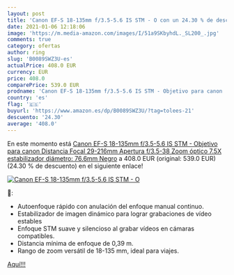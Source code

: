 ```yaml
---
layout: post
title: 'Canon EF-S 18-135mm f/3.5-5.6 IS STM - O con un 24.30 % de descuento'
date: 2021-01-06 12:18:06
image: 'https://m.media-amazon.com/images/I/51a9SKbyhdL._SL200_.jpg'
comments: true
category: ofertas
author: ring
slug: 'B0089SWZ3U-es'
actualPrice: 408.0 EUR
currency: EUR
price: 408.0
comparePrice: 539.0 EUR
prodname: 'Canon EF-S 18-135mm f/3.5-5.6 IS STM - Objetivo para canon  Distancia Focal 29-216mm  Apertura f/3.5-38  Zoom óptico 7.5X estabilizador  diámetro: 76.6mm  Negro'
country: 'es'
flag: '🇪🇸'
buyurl: 'https://www.amazon.es/dp/B0089SWZ3U/?tag=tolees-21'
descuento: '24.30'
average: '408.0'
---
```


En este momento está [Canon EF-S 18-135mm f/3.5-5.6 IS STM - Objetivo para canon  Distancia Focal 29-216mm  Apertura f/3.5-38  Zoom óptico 7.5X estabilizador  diámetro: 76.6mm  Negro](https://www.amazon.es/dp/B0089SWZ3U/?tag=tolees-21) a 408.0 EUR (original: 539.0 EUR) (24.30 %  de descuento) en el siguiente enlace!

[![Canon EF-S 18-135mm f/3.5-5.6 IS STM - O](https://m.media-amazon.com/images/I/51a9SKbyhdL._SL200_.jpg)](https://www.amazon.es/dp/B0089SWZ3U/?tag=tolees-21)

🔎:

- Autoenfoque rápido con anulación del enfoque manual continuo.
- Estabilizador de imagen dinámico para lograr grabaciones de vídeo estables
- Enfoque STM suave y silencioso al grabar vídeos en cámaras compatibles.
- Distancia mínima de enfoque de 0,39 m.
- Rango de zoom versátil de 18-135 mm, ideal para viajes.

[Aquí!!!](https://www.amazon.es/dp/B0089SWZ3U/?tag=tolees-21)
